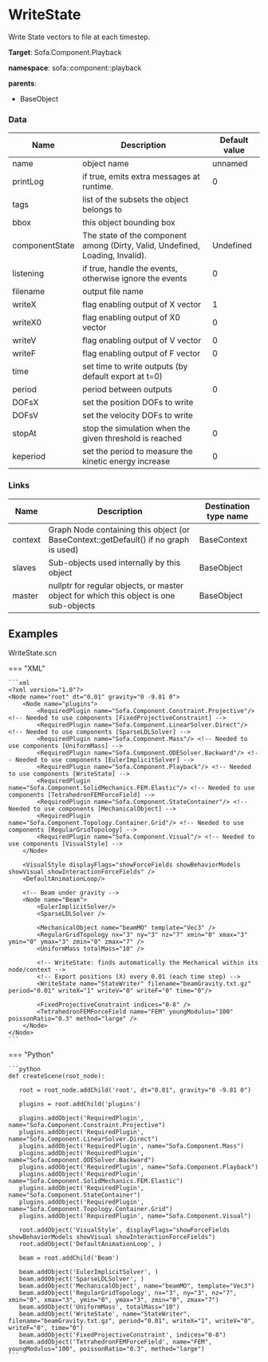 <!-- generate_doc -->
# WriteState

Write State vectors to file at each timestep.


__Target__: Sofa.Component.Playback

__namespace__: sofa::component::playback

__parents__:

- BaseObject

### Data

<table>
    <thead>
        <tr>
            <th>Name</th>
            <th>Description</th>
            <th>Default value</th>
        </tr>
    </thead>
    <tbody>
	<tr>
		<td>name</td>
		<td>
object name
		</td>
		<td>unnamed</td>
	</tr>
	<tr>
		<td>printLog</td>
		<td>
if true, emits extra messages at runtime.
		</td>
		<td>0</td>
	</tr>
	<tr>
		<td>tags</td>
		<td>
list of the subsets the object belongs to
		</td>
		<td></td>
	</tr>
	<tr>
		<td>bbox</td>
		<td>
this object bounding box
		</td>
		<td></td>
	</tr>
	<tr>
		<td>componentState</td>
		<td>
The state of the component among (Dirty, Valid, Undefined, Loading, Invalid).
		</td>
		<td>Undefined</td>
	</tr>
	<tr>
		<td>listening</td>
		<td>
if true, handle the events, otherwise ignore the events
		</td>
		<td>0</td>
	</tr>
	<tr>
		<td>filename</td>
		<td>
output file name
		</td>
		<td></td>
	</tr>
	<tr>
		<td>writeX</td>
		<td>
flag enabling output of X vector
		</td>
		<td>1</td>
	</tr>
	<tr>
		<td>writeX0</td>
		<td>
flag enabling output of X0 vector
		</td>
		<td>0</td>
	</tr>
	<tr>
		<td>writeV</td>
		<td>
flag enabling output of V vector
		</td>
		<td>0</td>
	</tr>
	<tr>
		<td>writeF</td>
		<td>
flag enabling output of F vector
		</td>
		<td>0</td>
	</tr>
	<tr>
		<td>time</td>
		<td>
set time to write outputs (by default export at t=0)
		</td>
		<td></td>
	</tr>
	<tr>
		<td>period</td>
		<td>
period between outputs
		</td>
		<td>0</td>
	</tr>
	<tr>
		<td>DOFsX</td>
		<td>
set the position DOFs to write
		</td>
		<td></td>
	</tr>
	<tr>
		<td>DOFsV</td>
		<td>
set the velocity DOFs to write
		</td>
		<td></td>
	</tr>
	<tr>
		<td>stopAt</td>
		<td>
stop the simulation when the given threshold is reached
		</td>
		<td>0</td>
	</tr>
	<tr>
		<td>keperiod</td>
		<td>
set the period to measure the kinetic energy increase
		</td>
		<td>0</td>
	</tr>

</tbody>
</table>

### Links


| Name | Description | Destination type name |
| ---- | ----------- | --------------------- |
|context|Graph Node containing this object (or BaseContext::getDefault() if no graph is used)|BaseContext|
|slaves|Sub-objects used internally by this object|BaseObject|
|master|nullptr for regular objects, or master object for which this object is one sub-objects|BaseObject|

## Examples 

WriteState.scn

=== "XML"

    ```xml
    <?xml version="1.0"?>
    <Node name="root" dt="0.01" gravity="0 -9.81 0">
        <Node name="plugins">
            <RequiredPlugin name="Sofa.Component.Constraint.Projective"/> <!-- Needed to use components [FixedProjectiveConstraint] -->
            <RequiredPlugin name="Sofa.Component.LinearSolver.Direct"/> <!-- Needed to use components [SparseLDLSolver] -->
            <RequiredPlugin name="Sofa.Component.Mass"/> <!-- Needed to use components [UniformMass] -->
            <RequiredPlugin name="Sofa.Component.ODESolver.Backward"/> <!-- Needed to use components [EulerImplicitSolver] -->
            <RequiredPlugin name="Sofa.Component.Playback"/> <!-- Needed to use components [WriteState] -->
            <RequiredPlugin name="Sofa.Component.SolidMechanics.FEM.Elastic"/> <!-- Needed to use components [TetrahedronFEMForceField] -->
            <RequiredPlugin name="Sofa.Component.StateContainer"/> <!-- Needed to use components [MechanicalObject] -->
            <RequiredPlugin name="Sofa.Component.Topology.Container.Grid"/> <!-- Needed to use components [RegularGridTopology] -->
            <RequiredPlugin name="Sofa.Component.Visual"/> <!-- Needed to use components [VisualStyle] -->
        </Node>
           
        <VisualStyle displayFlags="showForceFields showBehaviorModels showVisual showInteractionForceFields" />
        <DefaultAnimationLoop/>
    
        <!-- Beam under gravity -->
        <Node name="Beam">
            <EulerImplicitSolver/>                
            <SparseLDLSolver />
            
            <MechanicalObject name="beamMO" template="Vec3" />
            <RegularGridTopology nx="3" ny="3" nz="7" xmin="0" xmax="3" ymin="0" ymax="3" zmin="0" zmax="7" />
            <UniformMass totalMass="10" />
            
            <!-- WriteState: finds automatically the Mechanical within its node/context -->
            <!-- Export positions (X) every 0.01 (each time step) -->
            <WriteState name="StateWriter" filename="beamGravity.txt.gz" period="0.01" writeX="1" writeV="0" writeF="0" time="0"/>
    
            <FixedProjectiveConstraint indices="0-8" />
            <TetrahedronFEMForceField name="FEM" youngModulus="100" poissonRatio="0.3" method="large" />
        </Node>
    </Node>
    ```

=== "Python"

    ```python
    def createScene(root_node):

       root = root_node.addChild('root', dt="0.01", gravity="0 -9.81 0")

       plugins = root.addChild('plugins')

       plugins.addObject('RequiredPlugin', name="Sofa.Component.Constraint.Projective")
       plugins.addObject('RequiredPlugin', name="Sofa.Component.LinearSolver.Direct")
       plugins.addObject('RequiredPlugin', name="Sofa.Component.Mass")
       plugins.addObject('RequiredPlugin', name="Sofa.Component.ODESolver.Backward")
       plugins.addObject('RequiredPlugin', name="Sofa.Component.Playback")
       plugins.addObject('RequiredPlugin', name="Sofa.Component.SolidMechanics.FEM.Elastic")
       plugins.addObject('RequiredPlugin', name="Sofa.Component.StateContainer")
       plugins.addObject('RequiredPlugin', name="Sofa.Component.Topology.Container.Grid")
       plugins.addObject('RequiredPlugin', name="Sofa.Component.Visual")

       root.addObject('VisualStyle', displayFlags="showForceFields showBehaviorModels showVisual showInteractionForceFields")
       root.addObject('DefaultAnimationLoop', )

       beam = root.addChild('Beam')

       beam.addObject('EulerImplicitSolver', )
       beam.addObject('SparseLDLSolver', )
       beam.addObject('MechanicalObject', name="beamMO", template="Vec3")
       beam.addObject('RegularGridTopology', nx="3", ny="3", nz="7", xmin="0", xmax="3", ymin="0", ymax="3", zmin="0", zmax="7")
       beam.addObject('UniformMass', totalMass="10")
       beam.addObject('WriteState', name="StateWriter", filename="beamGravity.txt.gz", period="0.01", writeX="1", writeV="0", writeF="0", time="0")
       beam.addObject('FixedProjectiveConstraint', indices="0-8")
       beam.addObject('TetrahedronFEMForceField', name="FEM", youngModulus="100", poissonRatio="0.3", method="large")
    ```

